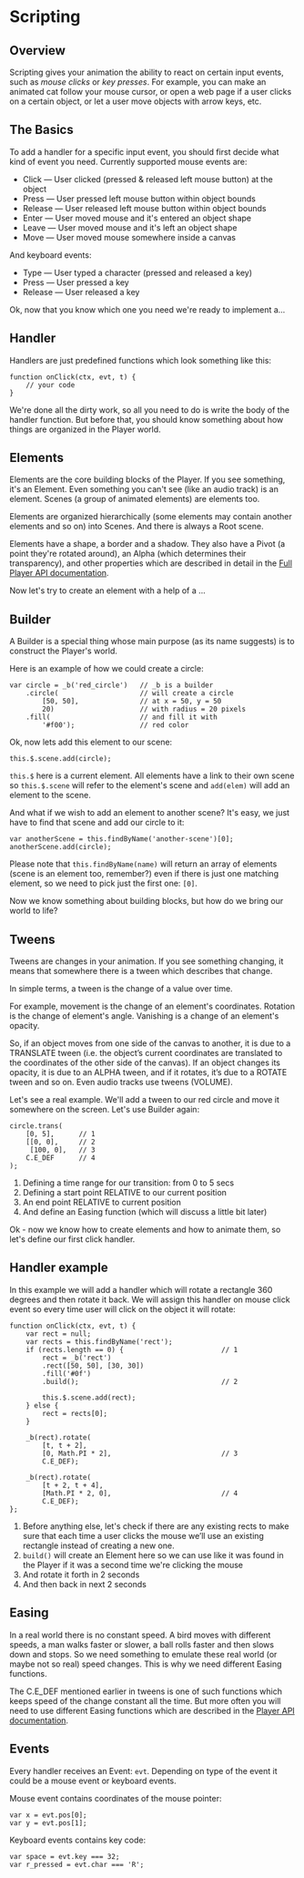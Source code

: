 # Scripting

## Overview

Scripting gives your animation the ability to react on certain input events, such as _mouse clicks_ or _key presses_. For example, you can make an animated cat follow your mouse cursor, or open a web page if a user clicks on a certain object, or let a user move objects with arrow keys, etc.

## The Basics

To add a handler for a specific input event, you should first decide what kind of event you need. Currently supported mouse events are:

* Click — User clicked (pressed & released left mouse button) at the object
* Press — User pressed left mouse button within object bounds
* Release — User released left mouse button within object bounds
* Enter — User moved mouse and it's entered an object shape
* Leave — User moved mouse and it's left an object shape
* Move — User moved mouse somewhere inside a canvas

And keyboard events:

* Type — User typed a character (pressed and released a key)
* Press — User pressed a key
* Release — User released a key

Ok, now that you know which one you need we're ready to implement a...

## Handler

Handlers are just predefined functions which look something like this:

	function onClick(ctx, evt, t) {
		// your code
	}

We're done all the dirty work, so all you need to do is write the body of the handler function. But before that, you should know something about how things are organized in the Player world.

## Elements

Elements are the core building blocks of the Player. If you see something, it's an Element. Even something you can't see (like an audio track) is an element. Scenes (a group of animated elements) are elements too.

Elements are organized hierarchically (some elements may contain another elements and so on) into Scenes. And there is always a Root scene.

Elements have a shape, a border and a shadow. They also have a Pivot (a point they're rotated around), an Alpha (which determines their transparency), and other properties which are described in detail in the [Full Player API documentation](http://animatron.com/player/doc/API.html).

Now let's try to create an element with a help of a ...

## Builder

A Builder is a special thing whose main purpose (as its name suggests) is to construct the Player's world.

Here is an example of how we could create a circle:

	var circle = _b('red_circle')   // _b is a builder
		.circle(                    // will create a circle
			[50, 50],               // at x = 50, y = 50
			20)                     // with radius = 20 pixels
		.fill(                      // and fill it with
			'#f00');                // red color

Ok, now lets add this element to our scene:

	this.$.scene.add(circle);

`this.$` here is a current element. All elements have a link to their own scene so `this.$.scene` will refer to the element's scene and `add(elem)` will add an element to the scene.

And what if we wish to add an element to another scene? It's easy, we just have to find that scene and add our circle to it:

	var anotherScene = this.findByName('another-scene')[0];
	anotherScene.add(circle);

Please note that `this.findByName(name)` will return an array of elements (scene is an element too, remember?) even if there is just one matching element, so we need to pick just the first one: `[0]`.

Now we know something about building blocks, but how do we bring our world to life?

## Tweens

Tweens are changes in your animation. If you see something changing, it means that somewhere there is a tween which describes that change.

In simple terms, a tween is the change of a value over time.

For example, movement is the change of an element's coordinates. Rotation is the change of element's angle. Vanishing is a change of an element's opacity.

So, if an object moves from one side of the canvas to another, it is due to a TRANSLATE tween (i.e. the object’s current coordinates are translated to the coordinates of the other side of the canvas). If an object changes its opacity, it is due to an ALPHA tween, and if it rotates, it’s due to a ROTATE tween and so on. Even audio tracks use tweens (VOLUME).

Let's see a real example. We'll add a tween to our red circle and move it somewhere on the screen. Let's use Builder again:

	circle.trans(
		[0, 5],      // 1
		[[0, 0],     // 2
		 [100, 0],   // 3
		C.E_DEF      // 4
	);

1. Defining a time range for our transition: from 0 to 5 secs
2. Defining a start point RELATIVE to our current position
3. An end point RELATIVE to current position
4. And define an Easing function (which will discuss a little bit later)

Ok - now we know how to create elements and how to animate them, so let's define our first click handler.

## Handler example

In this example we will add a handler which will rotate a rectangle 360 degrees and then rotate it back. We will assign this handler on mouse click event so every time user will click on the object it will rotate:

	function onClick(ctx, evt, t) {
		var rect = null;
		var rects = this.findByName('rect');
		if (rects.length == 0) {                        // 1
			rect = _b('rect')
			.rect([50, 50], [30, 30])
			.fill('#0f')
			.build();                                   // 2

			this.$.scene.add(rect);
		} else {
			rect = rects[0];
		}

		_b(rect).rotate(
			[t, t + 2],
			[0, Math.PI * 2],                           // 3
			C.E_DEF);

		_b(rect).rotate(
			[t + 2, t + 4],
			[Math.PI * 2, 0],                           // 4
			C.E_DEF);
	};

1. Before anything else, let's check if there are any existing rects to make sure that each time a user clicks the mouse we’ll use an existing rectangle instead of creating a new one.
2. `build()` will create an Element here so we can use like it was found in the Player if it was a second time we're clicking the mouse
3. And rotate it forth in 2 seconds
4. And then back in next 2 seconds

## Easing

In a real world there is no constant speed. A bird moves with different speeds, a man walks faster or slower, a ball rolls faster and then slows down and stops. So we need something to emulate these real world (or maybe not so real) speed changes. This is why we need different Easing functions.

The C.E_DEF mentioned earlier in tweens is one of such functions which keeps speed of the change constant all the time. But more often you will need to use different Easing functions which are described in the [Player API documentation](http://animatron.com/player/doc/API.html#tween-easings).

## Events

Every handler receives an Event: `evt`. Depending on type of the event it could be a mouse event or keyboard events.

Mouse event contains coordinates of the mouse pointer:

	var x = evt.pos[0];
	var y = evt.pos[1];

Keyboard events contains key code:

	var space = evt.key === 32;
    var r_pressed = evt.char === 'R';
